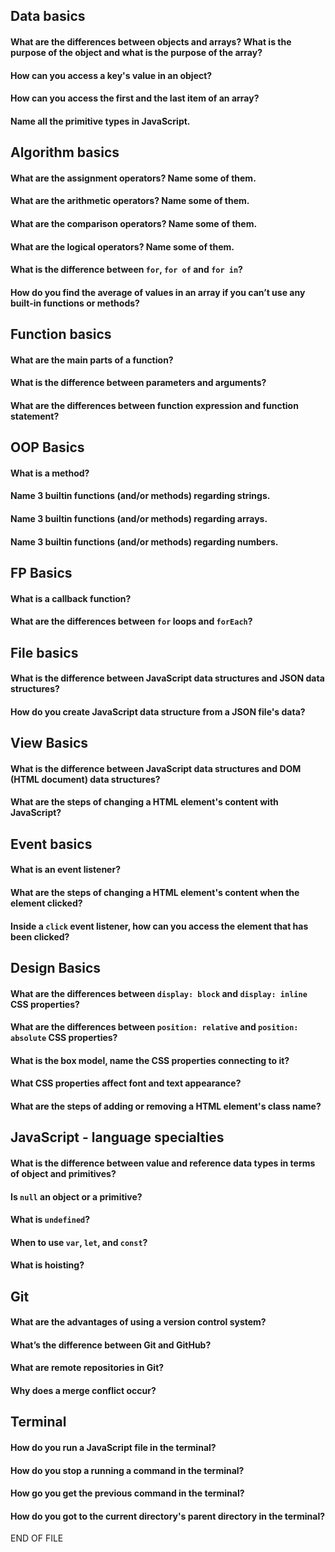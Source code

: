 ## Data basics

#### What are the differences between objects and arrays? What is the purpose of the object and what is the purpose of the array?
#### How can you access a key's value in an object?
#### How can you access the first and the last item of an array?
#### Name all the primitive types in JavaScript.

## Algorithm basics

#### What are the assignment operators? Name some of them.
#### What are the arithmetic operators? Name some of them.
#### What are the comparison operators? Name some of them.
#### What are the logical operators? Name some of them.
#### What is the difference between `for`, `for of` and `for in`?
#### How do you find the average of values in an array if you can’t use any built-in functions or methods?

## Function basics

#### What are the main parts of a function?
#### What is the difference between parameters and arguments?
#### What are the differences between function expression and function statement?

## OOP Basics

#### What is a method?
#### Name 3 builtin functions (and/or methods) regarding strings.
#### Name 3 builtin functions (and/or methods) regarding arrays.
#### Name 3 builtin functions (and/or methods) regarding numbers.

## FP Basics

#### What is a callback function?
#### What are the differences between `for` loops and `forEach`?

## File basics

#### What is the difference between JavaScript data structures and JSON data structures?
#### How do you create JavaScript data structure from a JSON file's data?

## View Basics

#### What is the difference between JavaScript data structures and DOM (HTML document) data structures?
#### What are the steps of changing a HTML element's content with JavaScript?

## Event basics

#### What is an event listener?
#### What are the steps of changing a HTML element's content when the element clicked?
#### Inside a `click` event listener, how can you access the element that has been clicked?

## Design Basics

#### What are the differences between `display: block` and `display: inline` CSS properties?
#### What are the differences between `position: relative` and `position: absolute` CSS properties?
#### What is the  box model, name the CSS properties connecting to it?
#### What CSS properties affect font and text appearance?
#### What are the steps of adding or removing a HTML element's class name?

## JavaScript - language specialties

#### What is the difference between value and reference data types in terms of object and primitives?
#### Is `null` an object or a primitive?
#### What is `undefined`?
#### When to use `var`, `let`, and `const`?
#### What is hoisting?

## Git

#### What are the advantages of using a version control system?
#### What’s the difference between Git and GitHub?
#### What are remote repositories in Git?
#### Why does a merge conflict occur?

## Terminal

#### How do you run a JavaScript file in the terminal?
#### How do you stop a running a command in the terminal?
#### How go you get the previous command in the terminal?
#### How do you got to the current directory's parent directory in the terminal?
END OF FILE
